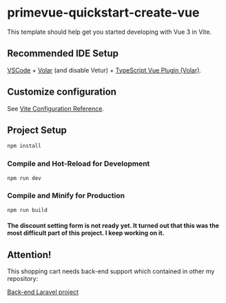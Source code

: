 # primevue-quickstart-create-vue

This template should help get you started developing with Vue 3 in Vite.

## Recommended IDE Setup

[VSCode](https://code.visualstudio.com/) + [Volar](https://marketplace.visualstudio.com/items?itemName=Vue.volar) (and disable Vetur) + [TypeScript Vue Plugin (Volar)](https://marketplace.visualstudio.com/items?itemName=Vue.vscode-typescript-vue-plugin).

## Customize configuration

See [Vite Configuration Reference](https://vitejs.dev/config/).

## Project Setup

```sh
npm install
```

### Compile and Hot-Reload for Development

```sh
npm run dev
```

### Compile and Minify for Production

```sh
npm run build
```


#### The discount setting form is not ready yet. It turned out that this was the most difficult part of this project. I keep working on it.

## Attention! 
This shopping cart needs back-end support which contained in other my repository:

[Back-end Laravel project](https://github.com/cleargoal/shopping-cart-laravel-back)